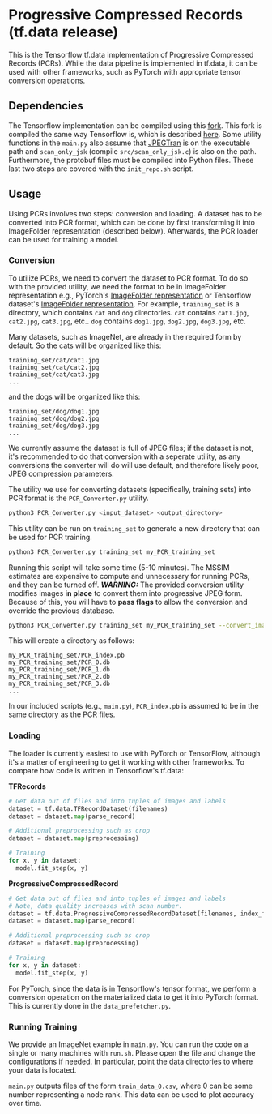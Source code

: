 # Progressive Compressed Records (tf.data release)
This is the Tensorflow tf.data implementation of Progressive Compressed Records (PCRs).
While the data pipeline is implemented in tf.data, it can be used with other
frameworks, such as PyTorch with appropriate tensor conversion operations.

## Dependencies
The Tensorflow implementation can be compiled using this
[fork](https://github.com/mkuchnik/TF_PCR.git).
This fork is compiled the same way Tensorflow is, which is described
[here](https://www.tensorflow.org/install/source).
Some utility functions in the `main.py` also assume that
[JPEGTran](https://jpegclub.org/jpegtran/) is on the
executable path and `scan_only_jsk` (compile `src/scan_only_jsk.c`) is also on the path.
Furthermore, the protobuf files must be compiled into Python files.
These last two steps are covered with the `init_repo.sh` script.

## Usage
Using PCRs involves two steps: conversion and loading.
A dataset has to be converted into PCR format, which can be done by first
transforming it into ImageFolder representation (described below).
Afterwards, the PCR loader can be used for training a model.

### Conversion
To utilize PCRs, we need to convert the dataset to PCR format.
To do so with the provided utility,
we need the format to be in ImageFolder representation e.g., PyTorch's
[ImageFolder representation](https://pytorch.org/docs/stable/torchvision/datasets.html#imagefolder)
or Tensorflow dataset's [ImageFolder representation](https://www.tensorflow.org/datasets/api_docs/python/tfds/folder_dataset/ImageFolder).
For example, `training_set` is a directory, which contains `cat` and
`dog` directories. `cat` contains `cat1.jpg`, `cat2.jpg`, `cat3.jpg`, etc..
`dog` contains `dog1.jpg`, `dog2.jpg`, `dog3.jpg`, etc.

Many datasets, such as ImageNet, are already in the required form by default.
So the cats will be organized like this:
```
training_set/cat/cat1.jpg
training_set/cat/cat2.jpg
training_set/cat/cat3.jpg
...
```

and the dogs will be organized like this:
```
training_set/dog/dog1.jpg
training_set/dog/dog2.jpg
training_set/dog/dog3.jpg
...
```

We currently assume the dataset is full of JPEG files; if the dataset is not,
it's recommended to do that conversion with a seperate utility, as any
conversions the converter will do will use default, and therefore likely poor,
JPEG compression parameters.

The utility we use for converting datasets (specifically, training sets) into
PCR format is the `PCR_Converter.py` utility.

```bash
python3 PCR_Converter.py <input_dataset> <output_directory>
```

This utility can be run on `training_set` to generate a new directory
that can be used for PCR training.
```bash
python3 PCR_Converter.py training_set my_PCR_training_set
```

Running this script will take some time (5-10 minutes).
The MSSIM estimates are expensive to compute and unnecessary for running PCRs,
and they can be turned off.
***WARNING:*** The provided conversion utility modifies images **in place** to
convert them into progressive JPEG form.
Because of this, you will have to **pass flags** to allow the conversion and override the previous database.

```bash
python3 PCR_Converter.py training_set my_PCR_training_set --convert_images=True --force
```

This will create a directory as follows:
```
my_PCR_training_set/PCR_index.pb
my_PCR_training_set/PCR_0.db
my_PCR_training_set/PCR_1.db
my_PCR_training_set/PCR_2.db
my_PCR_training_set/PCR_3.db
...
```

In our included scripts (e.g., `main.py`), `PCR_index.pb` is assumed to be in
the same directory as the PCR files.

### Loading
The loader is currently easiest to use with PyTorch or TensorFlow, although it's a matter of
engineering to get it working with other frameworks.
To compare how code is written in Tensorflow's tf.data:

**TFRecords**
```python
# Get data out of files and into tuples of images and labels
dataset = tf.data.TFRecordDataset(filenames)
dataset = dataset.map(parse_record)

# Additional preprocessing such as crop
dataset = dataset.map(preprocessing)

# Training
for x, y in dataset:
  model.fit_step(x, y)
```

**ProgressiveCompressedRecord**
```python
# Get data out of files and into tuples of images and labels
# Note, data quality increases with scan number.
dataset = tf.data.ProgressiveCompressedRecordDataset(filenames, index_filename, scan)
dataset = dataset.map(parse_record)

# Additional preprocessing such as crop
dataset = dataset.map(preprocessing)

# Training
for x, y in dataset:
  model.fit_step(x, y)
```

For PyTorch, since the data is in Tensorflow's tensor format, we perform a
conversion operation on the materialized data to get it into PyTorch format.
This is currently done in the `data_prefetcher.py`.

### Running Training
We provide an ImageNet example in `main.py`.
You can run the code on a single or many machines with `run.sh`.
Please open the file and change the configurations if needed.
In particular, point the data directories to where your data is located.

`main.py` outputs files of the form `train_data_0.csv`, where 0 can be
some number representing a node rank.
This data can be used to plot accuracy over time.
